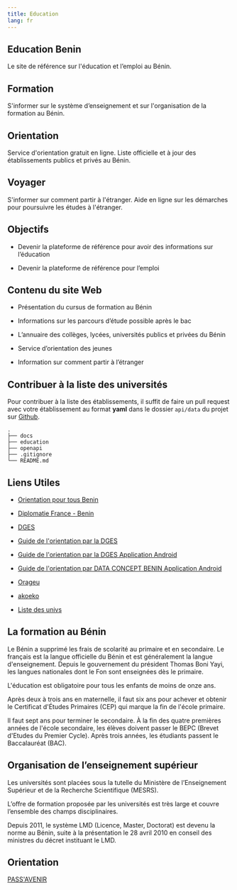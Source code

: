 ```yaml
---
title: Education
lang: fr
---
```


## Education Benin

Le site de référence sur l'éducation et l’emploi au Bénin.

## Formation

S'informer sur le système d’enseignement et sur l'organisation de la formation au Bénin.

## Orientation

Service d'orientation gratuit en ligne. Liste officielle et à jour des établissements publics et privés au Bénin.

## Voyager

S'informer sur comment partir à l'étranger. Aide en ligne sur les démarches pour poursuivre les études à l'étranger.

## Objectifs

* Devenir la plateforme de référence pour avoir des informations sur l’éducation

* Devenir la plateforme de référence pour l’emploi


## Contenu du site Web

* Présentation du cursus de formation au Bénin

* Informations sur les parcours d’étude possible après le bac 

* L’annuaire des collèges, lycées, universités publics et privées du Bénin

* Service d’orientation des jeunes

* Information sur comment partir à l’étranger

## Contribuer à la liste des universités

Pour contribuer à la liste des établissements, il suffit de faire un pull request avec votre établissement au format **yaml** dans le dossier `api/data` du projet sur [Github](https://github.com/sogloarcadius/education.benin).

```
.
├── docs
├── education
├── openapi
├── .gitignore
└── README.md
```

## Liens Utiles


* [Orientation pour tous Benin](http://optbenin.org/)

* [Diplomatie France - Benin](https://www.diplomatie.gouv.fr/IMG/pdf/benin_fiche_curie_-_es_sept_2016__cle85f164.pdf)

* [DGES](http://www.dgesbenin.bj/)

* [Guide de l'orientation par la DGES](http://www.dgesbenin.bj/images/ressources/Projet_Guide_orientation---2017vf14.02.2017.pdf)

* [Guide de l'orientation par la DGES Application Android](https://play.google.com/store/apps/details?id=bj.id.beninuniversites)

* [Guide de l'orientation par DATA CONCEPT BENIN Application Android](https://play.google.com/store/apps/developer?id=DATA+CONCEPT-BENIN)


* [Orageu](http://orageu.org/membres/)

* [akoeko](http://akoeko.com/schools/upi-onm)

* [Liste des univs](http://didierhoundenou.centerblog.net/6463427-delivrance-des-licences-et-masters-au-benin)

## La formation au Bénin

Le Bénin a supprimé les frais de scolarité au primaire et en secondaire. Le français est la langue officielle du Bénin et est généralement la langue d'enseignement. Depuis le gouvernement du président Thomas Boni Yayi, les langues nationales dont le Fon sont enseignées dès le primaire.

L'éducation est obligatoire pour tous les enfants de moins de onze ans. 

Après deux à trois ans en maternelle, il faut six ans pour achever et obtenir le Certificat d'Études Primaires (CEP) qui marque la fin de l'école primaire.

Il faut sept ans pour terminer le secondaire. À la fin des quatre premières années de l'école secondaire, les élèves doivent passer le BEPC (Brevet d'Etudes du Premier Cycle). Après trois années, les étudiants passent le  Baccalauréat (BAC). 

## Organisation de l’enseignement supérieur

Les  universités sont placées sous la tutelle du Ministère de l’Enseignement Supérieur et de la Recherche Scientifique (MESRS). 

L’offre de formation proposée par les universités est très large et couvre l’ensemble des champs 
disciplinaires. 

Depuis 2011, le système LMD (Licence, Master, Doctorat) est devenu la norme au Bénin, suite à la présentation le 28 avril 2010 en conseil des ministres du décret instituant le LMD.


## Orientation

[PASS'AVENIR](https://www.fondation-jae.org/passavenir-insertion/)